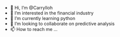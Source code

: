 - 👋 Hi, I’m @Carrylloh
- 👀 I’m interested in the financial industry
- 🌱 I’m currently learning python
- 💞️ I’m looking to collaborate on predictive analysis
- 📫 How to reach me ...

<!---
Carrylloh/Carrylloh is a ✨ special ✨ repository because its `README.md` (this file) appears on your GitHub profile.
You can click the Preview link to take a look at your changes.
--->

